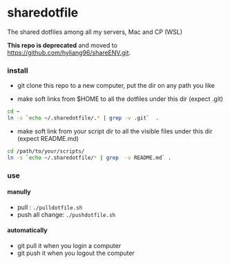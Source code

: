 # sharedotfile

The shared dotfiles among all my servers, Mac and CP (WSL)

**This repo is deprecated** and moved to https://github.com/hyliang96/shareENV.git.


### install
* git clone this repo to a new computer, put the dir on any path you like

* make soft links from $HOME to  all the dotfiles under this dir  (expect .git) 
```bash
cd ~
ln -s `echo ~/.sharedotfile/.* | grep -v .git`  .
```

* make soft link from your script dir to all the visible files under this dir (expect README.md)
```bash
cd /path/to/your/scripts/
ln -s `echo ~/.sharedotfile/* | grep  -v README.md` .
```

### use
#### manully
* pull : `./pulldotfile.sh`
* push all change:	`./pushdotfile.sh`

#### automatically
* git pull it when you login a computer 
* git push it when you logout the computer
